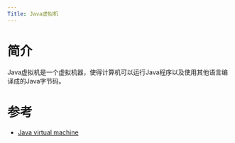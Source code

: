 ```yaml
---
Title: Java虚拟机
---
```


# 简介

Java虚拟机是一个虚拟机器，使得计算机可以运行Java程序以及使用其他语言编译成的Java字节码。

# 参考

- [Java virtual machine](https://en.wikipedia.org/wiki/Java_virtual_machine)